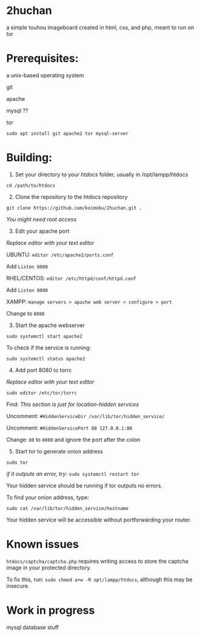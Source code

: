 # 2huchan
a simple touhou imageboard created in html, css, and php, meant to run on tor

# Prerequisites:
a unix-based operating system

git

apache

mysql ??

tor

`sudo apt install git apache2 tor mysql-server`

# Building:
1. Set your directory to your *htdocs* folder, usually in /opt/lampp/htdocs

`cd /path/to/htdocs`

2. Clone the repository to the htdocs repository

`git clone https://github.com/koimoku/2huchan.git .`

*You might need root access*

3. Edit your apache port

*Replace editor with your text editor*

UBUNTU:
`editor /etc/apache2/ports.conf`

Add `Listen 8080`

RHEL/CENTOS:
`editor /etc/httpd/conf/httpd.conf`

Add `Listen 8080`

XAMPP:
`manage servers > apache web server > configure > port`

Change to `8080`

3. Start the apache webserver

`sudo systemctl start apache2`

To check if the service is running:

`sudo systemctl status apache2`

4. Add port 8080 to torrc

*Replace editor with your text editor*

`sudo editor /etc/tor/torrc`

Find: *This section is just for location-hidden services*

Uncomment: `#HiddenServiceDir /var/lib/tor/hidden_service/`

Uncomment: `#HiddenServicePort 80 127.0.0.1:80`

Change: `80` to `8080` and ignore the port after the colon

5. Start tor to generate onion address

`sudo tor`

*if it outputs an error, try:* `sudo systemctl restart tor`

Your hidden service should be running if tor outputs no errors.

To find your onion address, type:

`sudo cat /var/lib/tor/hidden_service/hostname`

Your hidden service will be accessible without portforwarding your router.

# Known issues

`htdocs/captcha/captcha.php` requires writing access to store the captcha image in your protected directory.

To fix this, run: `sudo chmod a+w -R opt/lampp/htdocs`, although this may be insecure.

# Work in progress
mysql database stuff
